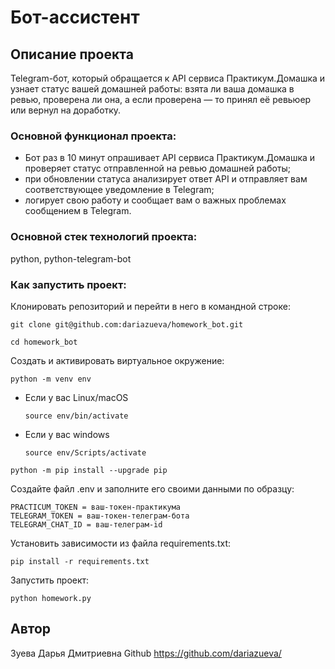 # Бот-ассистент

## Описание проекта

Telegram-бот, который обращается к API сервиса Практикум.Домашка и узнает статус вашей
домашней работы: взята ли ваша домашка в ревью, проверена ли она, а если проверена — то
принял её ревьюер или вернул на доработку.

### Основной функционал проекта:

* Бот раз в 10 минут опрашивает API сервиса Практикум.Домашка и проверяет статус
отправленной на ревью домашней работы;
* при обновлении статуса анализирует ответ API и отправляет вам соответствующее
уведомление в Telegram;
* логирует свою работу и сообщает вам о важных проблемах сообщением в Telegram.

### Основной стек технологий проекта:

python, python-telegram-bot

### Как запустить проект:

Клонировать репозиторий и перейти в него в командной строке:

```
git clone git@github.com:dariazueva/homework_bot.git
```

```
cd homework_bot
```

Cоздать и активировать виртуальное окружение:

```
python -m venv env
```

* Если у вас Linux/macOS

    ```
    source env/bin/activate
    ```

* Если у вас windows

    ```
    source env/Scripts/activate
    ```

```
python -m pip install --upgrade pip
```

Создайте файл .env и заполните его своими данными по образцу:

```
PRACTICUM_TOKEN = ваш-токен-практикума
TELEGRAM_TOKEN = ваш-токен-телеграм-бота
TELEGRAM_CHAT_ID = ваш-телеграм-id
```

Установить зависимости из файла requirements.txt:

```
pip install -r requirements.txt
```

Запустить проект:

```
python homework.py
```

## Автор
Зуева Дарья Дмитриевна
Github https://github.com/dariazueva/
